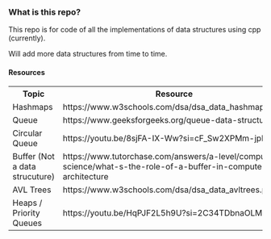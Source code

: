 
### What is this repo?
This repo is for code of all the implementations of data structures using cpp (currently).

Will add more data structures from time to time.

#### Resources
<table>
  <tr>
    <th>Topic</th>
    <th>Resource</th>
  </tr>

  <tr>
    <td>Hashmaps</td>
    <td>https://www.w3schools.com/dsa/dsa_data_hashmaps.php</td>
  </tr>
  <tr>
    <td>Queue</td>
    <td>https://www.geeksforgeeks.org/queue-data-structure/<td>
  </tr>
  <tr>
    <td>Circular Queue</td>
    <td>https://youtu.be/8sjFA-IX-Ww?si=cF_Sw2XPMm-jphrw</td>
  </tr>
  <tr>
    <td>Buffer (Not a data strucuture)</td>
    <td>https://www.tutorchase.com/answers/a-level/computer-science/what-s-the-role-of-a-buffer-in-computer-architecture</td>
  </tr>
   <tr>
    <td>AVL Trees</td>
    <td>https://www.w3schools.com/dsa/dsa_data_avltrees.php</td>
  </tr>
   <tr>
    <td>Heaps / Priority Queues</td>
    <td>https://youtu.be/HqPJF2L5h9U?si=2C34TDbnaOLM3ho2</td>
  </tr>
  
</table>
